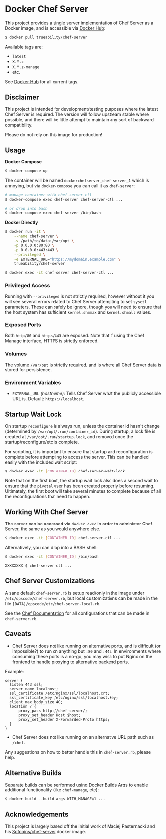 # Docker Chef Server

This project provides a single server implementation of Chef Server as a 
Docker image, and is accessible via 
[Docker Hub](https://hub.docker.com/r/trueability/chef-server/):

```bash
$ docker pull trueability/chef-server
```

Available tags are:

* `latest`
* `X.Y.z`
* `X.Y.z-manage`
* etc.

See [Docker Hub](https://hub.docker.com/r/trueability/chef-server/) for all 
current tags.


## Disclaimer

This project is intended for development/testing purposes where the latest
Chef Server is required.  The version will follow upstream stable where 
possible, and there will be little attempt to maintain any sort of backward 
compatibility.

Please do not rely on this image for production!


## Usage

**Docker Compose**

```bash
$ docker-compose up
```

The container will be named `dockerchefserver_chef-server_1` which is 
annoying, but via `docker-compose` you can call it as `chef-server`:

```bash
# manage container with chef-server-ctl
$ docker-compose exec chef-server chef-server-ctl ...

# or drop into bash
$ docker-compose exec chef-server /bin/bash
```

**Docker Directly**

```bash
$ docker run -it \
    --name chef-server \
    -v /path/to/data:/var/opt \
    -p 0.0.0.0:80:80 \
    -p 0.0.0.0:443:443 \
    --privileged \
    -e EXTERNAL_URL="https://mydomain.example.com" \
    trueability/chef-server

$ docker exec -it chef-server chef-server-ctl ...
```


### Privileged Access

Running with `--privileged` is not strictly required, however without
it you will see several errors related to Chef Server attempting to set 
`sysctl` parameters.  These can safely be ignore, though you will need to 
ensure that the host system has sufficient `kernel.shmmax` and 
`kernel.shmall` values.


### Exposed Ports

Both `http/80` and `https/443` are exposed.  Note that if using the Chef 
Manage interface, HTTPS is strictly enforced.


### Volumes

The volume `/var/opt` is strictly required, and is where all Chef Server data 
is stored for persistence.


### Environment Variables

 * `EXTERNAL_URL` *(hostname)*: Tells Chef Server what the publicly accessible
 URL is.  Default: `https://localhost`.


## Startup Wait Lock

On startup `reconfigure` is always run, unless the container id hasn't change 
(determined by `/var/opt/.run/container_id`).  During startup, a lock 
file is created at `/var/opt/.run/startup.lock`, and removed once 
the startup/reconfigure/etc is complete.

For scripting, it is important to ensure that startup and reconfiguration is 
complete before attempting to access the server.  This can be handled easily 
with the included wait script:

```bash
$ docker exec -it [CONTAINER_ID] chef-server-wait-lock
```

Note that on the first boot, the startup wait lock also does a second wait to
ensure that the `pivotal` user has been created properly before resuming.  
Ultimately, the first boot will take several minutes to complete because of
all the reconfigurations that need to happen.


## Working With Chef Server

The server can be accessed via `docker exec` in order to administer Chef 
Server, the same as you would anywhere else.

```bash
$ docker exec -it [CONTAINER_ID] chef-server-ctl ...
```

Alternatively, you can drop into a BASH shell:

```bash
$ docker exec -it [CONTAINER_ID] /bin/bash

XXXXXXXX $ chef-server-ctl ...
```


## Chef Server Customizations

A sane default `chef-server.rb` is setup read/only in the image under 
`/etc/opscode/chef-server.rb`, but local customizations can be made in the 
file `[DATA]/opscode/etc/chef-server-local.rb`.

See the [Chef Documentation](https://docs.chef.io/config_rb_server.html) for
all configurations that can be made in `chef-server.rb`.


## Caveats

* Chef Server does not like running on alternative ports, and is difficult
  (or impossible?) to run on anything but `:80` and `:443`.  In environments
  where consuming these ports is a no-go, you may wish to put Nginx on the 
  frontend to handle proxying to alternative backend ports.

Example:

```
server {
  listen 443 ssl;
  server_name localhost;
  ssl_certificate /etc/nginx/ssl/localhost.crt;
  ssl_certificate_key /etc/nginx/ssl/localhost.key;
  client_max_body_size 4G;
  location / {
      proxy_pass http://chef-server/;
      proxy_set_header Host $host;
      proxy_set_header X-Forwarded-Proto https;
  }
}
```

* Chef Server does not like running on an alternative URL path such as 
  `/chef`.


Any suggestions on how to better handle this in `chef-server.rb`, please help.


## Alternative Builds

Separate builds can be performed using Docker Builds Args to enable additional
functionality (like `chef-manage`, etc):

```
$ docker build --build-args WITH_MANAGE=1 ...
```


## Acknowledgements

This project is largely based off the initial work of Maciej Pasternacki and
his [3ofcoins/chef-server](https://github.com/3ofcoins/docker-chef-server/)
docker image.
